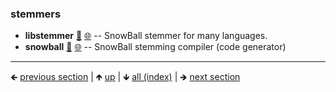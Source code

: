 

### stemmers

- **libstemmer** [📁](./libstemmer) [🌐](https://github.com/GerHobbelt/libstemmer) -- SnowBall stemmer for many languages.
- **snowball** [📁](./snowball) [🌐](https://github.com/GerHobbelt/snowball) -- SnowBall stemming compiler (code generator)















	
----

🡸 [previous section](./0051-fts.md)  |  🡹 [up](./0051-fts.md)  |  🡻 [all (index)](./0093-libraries-in-this.md)  |  🡺 [next section](./0053-language-detection.md)
